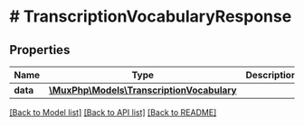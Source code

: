 # # TranscriptionVocabularyResponse

## Properties

Name | Type | Description | Notes
------------ | ------------- | ------------- | -------------
**data** | [**\MuxPhp\Models\TranscriptionVocabulary**](TranscriptionVocabulary.md) |  | [optional]

[[Back to Model list]](../../README.md#models) [[Back to API list]](../../README.md#endpoints) [[Back to README]](../../README.md)
